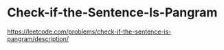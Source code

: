 # Check-if-the-Sentence-Is-Pangram
https://leetcode.com/problems/check-if-the-sentence-is-pangram/description/
